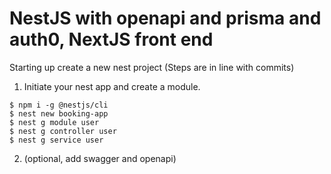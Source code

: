 # NestJS with openapi and prisma and auth0, NextJS front end

Starting up create a new nest project
(Steps are in line with commits)

1.  Initiate your nest app and create a module.

```
$ npm i -g @nestjs/cli
$ nest new booking-app
$ nest g module user
$ nest g controller user
$ nest g service user
```

2. (optional, add swagger and openapi)

